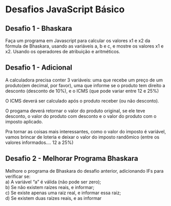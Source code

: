 # Desafios JavaScript Básico

## Desafio 1 - Bhaskara
  Faça um programa em Javascript para calcular os valores x1 e x2 da fórmula de Bhaskara, usando as variáveis a, b e c, e mostre os valores x1 e x2. Usando os operadores de atribuição e aritméticos.

## Desafio 1 - Adicional
  A calculadora precisa conter 3 variáveis: uma que recebe um preço de um produto(em decimal, por favor), uma que informe se o produto tem direito a desconto (desconto de 10%), e o ICMS (que pode variar entre 12 e 25%)
 
  O ICMS deverá ser calculado após o produto receber (ou não desconto). 
 
  O progama deverá retornar o valor do produto original, se ele teve desconto, o valor do produto com desconto e o valor do produto com o imposto aplicado. 
 
  Pra tornar as coisas mais interessantes, como o valor do imposto é variável, vamos brincar de loteria e deixar o valor do imposto randômico (entre os valores informados.... 12 a 25%)
  
## Desafio 2 - Melhorar Programa Bhaskara
Melhore o programa de Bhaskara do desafio anterior, adicionando IFs para verificar se: <br>
  a) A variável “a” é válida (não pode ser zero); <br>
  b) Se não existem raízes reais, e informar; <br>
  c) Se existe apenas uma raiz real, e informar essa raiz; <br>
  d) Se existem duas raízes reais, e as informar <br>
